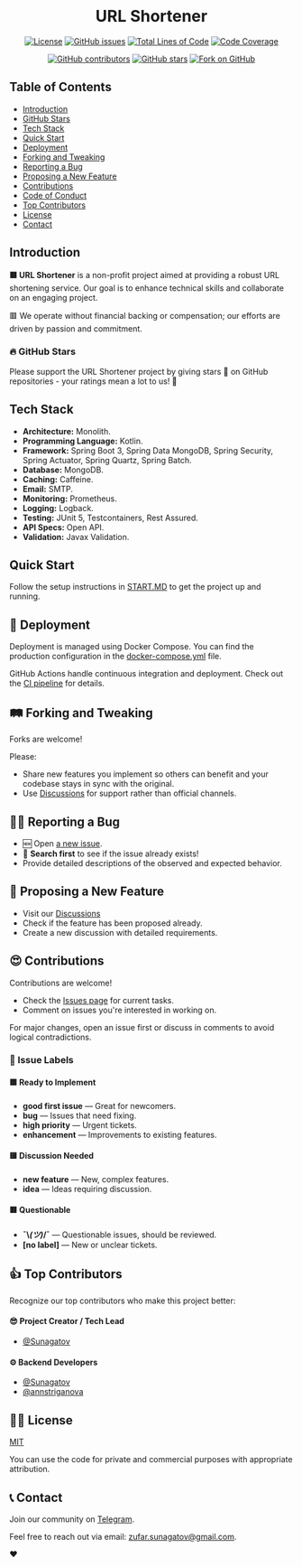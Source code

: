 <div style="text-align: center;">
  <br>
  <img src="url-shortener-avatar.jpg" alt="">
  <h1>URL Shortener</h1>

[![License](https://img.shields.io/badge/license-MIT-blue.svg)](https://github.com/Sunagatov/URL-Shortener/blob/main/LICENSE)
[![GitHub issues](https://img.shields.io/github/issues/Sunagatov/URL-Shortener)](https://github.com/Sunagatov/URL-Shortener/issues)
[![Total Lines of Code](https://tokei.rs/b1/github/Sunagatov/URL-Shortener?category=lines)](https://github.com/Sunagatov/URL-Shortener)
[![Code Coverage](https://codecov.io/github/Sunagatov/URL-Shortener/branch/main/graph/badge.svg?token=your-token)](https://app.codecov.io/github/Sunagatov/URL-Shortener)

[![GitHub contributors](https://img.shields.io/github/contributors/Sunagatov/URL-Shortener)](https://github.com/Sunagatov/URL-Shortener/graphs/contributors)
[![GitHub stars](https://img.shields.io/github/stars/Sunagatov/URL-Shortener)](https://github.com/Sunagatov/URL-Shortener/stargazers)
[![Fork on GitHub](https://img.shields.io/github/forks/Sunagatov/URL-Shortener.svg?style=social)](https://github.com/Sunagatov/URL-Shortener/network/members)
</div>

## Table of Contents
- [Introduction](#introduction)
- [GitHub Stars](#github-stars)
- [Tech Stack](#tech-stack)
- [Quick Start](#quick-start)
- [Deployment](#deployment)
- [Forking and Tweaking](#forking-and-tweaking)
- [Reporting a Bug](#reporting-a-bug)
- [Proposing a New Feature](#proposing-a-new-feature)
- [Contributions](#contributions)
- [Code of Conduct](#code-of-conduct)
- [Top Contributors](#top-contributors)
- [License](#license)
- [Contact](#contact)

## Introduction

**🟥 URL Shortener** is a non-profit project aimed at providing a robust URL shortening service. Our goal is to enhance technical skills and collaborate on an engaging project.

🟥 We operate without financial backing or compensation; our efforts are driven by passion and commitment.

### 🔥 GitHub Stars

Please support the URL Shortener project by giving stars 🌟 on GitHub repositories - your ratings mean a lot to us! 🙂

## Tech Stack

- **Architecture:** Monolith.
- **Programming Language:** Kotlin.
- **Framework:** Spring Boot 3, Spring Data MongoDB, Spring Security, Spring Actuator, Spring Quartz, Spring Batch.
- **Database:** MongoDB.
- **Caching:** Caffeine.
- **Email:** SMTP.
- **Monitoring:** Prometheus.
- **Logging:** Logback.
- **Testing:** JUnit 5, Testcontainers, Rest Assured.
- **API Specs:** Open API.
- **Validation:** Javax Validation.

## Quick Start

Follow the setup instructions in [START.MD](START.md) to get the project up and running.

## 🚢 Deployment

Deployment is managed using Docker Compose. You can find the production configuration in the [docker-compose.yml](docker-compose.yml) file.

GitHub Actions handle continuous integration and deployment. Check out the [CI pipeline](.github/workflows/ci.yml) for details.

## 🛤 Forking and Tweaking

Forks are welcome!

Please:
- Share new features you implement so others can benefit and your codebase stays in sync with the original.
- Use [Discussions](https://github.com/Sunagatov/URL-Shortener/discussions) for support rather than official channels.

## 🙋‍♂️ Reporting a Bug

- 🆕 Open [a new issue](https://github.com/Sunagatov/URL-Shortener/issues/new).
- 🔦 **Search first** to see if the issue already exists!
- Provide detailed descriptions of the observed and expected behavior.

## 💎 Proposing a New Feature

- Visit our [Discussions](https://github.com/Sunagatov/URL-Shortener/discussions)
- Check if the feature has been proposed already.
- Create a new discussion with detailed requirements.

## 😍 Contributions

Contributions are welcome!

- Check the [Issues page](https://github.com/Sunagatov/URL-Shortener/issues) for current tasks.
- Comment on issues you're interested in working on.

For major changes, open an issue first or discuss in comments to avoid logical contradictions.

### 🚦 Issue Labels

#### 🟩 Ready to Implement
- **good first issue** — Great for newcomers.
- **bug** — Issues that need fixing.
- **high priority** — Urgent tickets.
- **enhancement** — Improvements to existing features.

#### 🟨 Discussion Needed
- **new feature** — New, complex features.
- **idea** — Ideas requiring discussion.

#### 🟥 Questionable
- **¯\\_(ツ)_/¯** — Questionable issues, should be reviewed.
- **[no label]** — New or unclear tickets.

## 👍 Top Contributors

Recognize our top contributors who make this project better:

#### 😎 Project Creator / Tech Lead
- [@Sunagatov](https://github.com/Sunagatov)

#### ⚙️ Backend Developers
- [@Sunagatov](https://github.com/Sunagatov)
- [@annstriganova](https://github.com/annstriganova)


## 👩‍💼 License

[MIT](LICENSE)

You can use the code for private and commercial purposes with appropriate attribution.

## 📞 Contact

Join our community on [Telegram](https://t.me/zufarexplained).

Feel free to reach out via email: [zufar.sunagatov@gmail.com](mailto:zufar.sunagatov@gmail.com).

❤️
